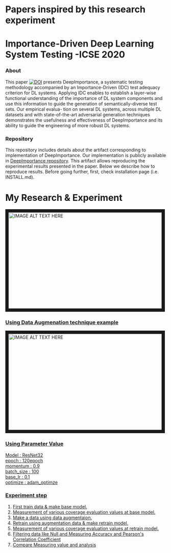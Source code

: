 # Papers inspired by this research experiment

# Importance-Driven Deep Learning System Testing -ICSE 2020

### About
This paper [![DOI](https://zenodo.org/badge/DOI/10.5281/zenodo.3628024.svg)](https://doi.org/10.5281/zenodo.3628024)
presents DeepImportance, a systematic testing methodology accompanied by an Importance-Driven (IDC)
test adequacy criterion for DL systems. Applying IDC enables to
establish a layer-wise functional understanding of the importance
of DL system components and use this information to guide the
generation of semantically-diverse test sets. Our empirical evalua-
tion on several DL systems, across multiple DL datasets and with
state-of-the-art adversarial generation techniques demonstrates the
usefulness and effectiveness of DeepImportance and its ability to
guide the engineering of more robust DL systems.

### Repository
This repository includes details about the artifact corresponding to implementation of DeepImportance.
Our implementation is publicly available in
[DeepImportance repository](https://github.com/DeepImportance/deepimportance_code_release).
This artifact allows reproducing the experimental results presented in the paper. Below we
describe how to reproduce results. Before going further, first, check
installation page (i.e. INSTALL.md).


# My Research & Experiment
<a href="https://user-images.githubusercontent.com/48269869/158604449-15bd479e-89f6-4b06-8b61-0232cef89342.JPG" target="_blank">
<img src="https://user-images.githubusercontent.com/48269869/158604449-15bd479e-89f6-4b06-8b61-0232cef89342.JPG" alt="IMAGE ALT TEXT HERE" width="480" height="300" border="10" />

### Using Data Augmenation technique example
<a href="https://user-images.githubusercontent.com/48269869/160962853-71e5f255-fac5-4bc6-8288-3fc0a12b59a0.JPG" target="_blank">
<img src="https://user-images.githubusercontent.com/48269869/160962853-71e5f255-fac5-4bc6-8288-3fc0a12b59a0.JPG" alt="IMAGE ALT TEXT HERE" width="480" height="300" border="10" />

### Using Parameter Value
Model : ResNet32 <br>
epoch : 120epoch <br>
momentum : 0.9 <br>
batch_size : 100 <br>
base_lr : 0.1 <br>
optimize : adam_optimze <br>
  
### Experiment step

1. First train data & make base model. <br>
2. Measurement of various coverage evaluation values at base model. <br>
3. Make a data using data augmentaion. <br>
4. Retrain using augmentation data & make retrain model. <br>
5. Measurement of various coverage evaluation values at retrain model. <br>
6. Filtering data like Null and Measuring Accuracy and Pearson's Correlation Coefficient
7. Compare Measuring value and analysis <br>
